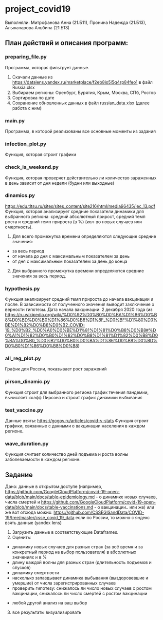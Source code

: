 # project_covid19
Выполняли: Митрофанова Анна (21.Б11), Пронина Надежда (21.Б13), Альжапарова Альбина (21.Б13)

## План действий и описания программ:
### preparing_file.py
Программа, которая фильтрует данные.
1. Скачали данные из https://datalens.yandex.ru/marketplace/f2eb8io5l5q4rp84feo1 в файл Russia.xlsx
2.  Выбираем регионы: Оренбург, Бурятия, Крым, Москва, СПб, Ростов
3.  Сортировка по дате
4.  Сохранение  обновленных данных в файл russian_data.xlsx (далее работа с ним)

### main.py
Программа, в которой реализованы все основные моменты из задания

### infection_plot.py
Функция, которая строит графики

### check_is_weekend.py
Функция, которая проверяет действительно ли количество зараженных в день зависит от дня недели (будни или выходные)

### dinamics.py
https://edu.tltsu.ru/sites/sites_content/site216/html/media96435/lec_13.pdf
Функция, которая анализирует средние показатели динамики для выбранного региона: средний абсолютный прирост, средний темп роста и средний темп прироста (в %) (кол-во новых случаев или смертность).
1. Для всего промежутка времени определяются следующие средние значения:
* за весь период
* от начала до дня с максимальным показателем за день
* от дня с максимальным показателем за день до конца
2. Для выбранного промежутка времени определяются средние значения за весь период.

### hypothesis.py
Функция анализирует средний темп прироста до начала вакцинации и после. В зависимости от полученного значения выводит заключение о верности гипотезы. 
Дата начала вакцинации: 2 декабря 2020 года (из https://ru.wikipedia.org/wiki/%D0%92%D0%B0%D0%BA%D1%86%D0%B8%D0%BD%D0%B0%D1%86%D0%B8%D1%8F_%D0%BF%D1%80%D0%BE%D1%82%D0%B8%D0%B2_COVID-19_%D0%B2_%D0%A0%D0%BE%D1%81%D1%81%D0%B8%D0%B8#%D0%A1%D1%82%D0%B0%D1%82%D0%B8%D1%81%D1%82%D0%B8%D0%BA%D0%B0_%D0%B2%D0%B0%D0%BA%D1%86%D0%B8%D0%BD%D0%B0%D1%86%D0%B8%D0%B8)

### all_reg_plot.py
График для России, показывает рост заражений

### pirson_dinamic.py
Функция строит для выбранного региона график течения пандемии, вычисляет коэфф Пирсона и строит график динамики выбывания

### test_vaccine.py
Данные взяты: https://gogov.ru/articles/covid-v-stats
Функция строит графики, связанные с данными о вакцинации населения в каждом регионе. 

### wave_duration.py
Функция считает количество дней подъема и роста волны заболеваемости в каждом регионе.

###

## Задание
Дано: данные в открытом доступе (например, https://github.com/GoogleCloudPlatform/covid-19-open-data/blob/main/docs/table-epidemiology.md - о динамике новых случаев, числа смертей и https://github.com/GoogleCloudPlatform/covid-19-open-data/blob/main/docs/table-vaccinations.md - о вакцинации.. или же)
или же вот отсюда можно:
https://github.com/CSSEGISandData/COVID-19/tree/master/csse_covid_19_data
если по России, то можно с яндекс взять данные (yandex lens)

1. Загрузить данные в соответствующие Dataframes.
2. Оценить: 
- динамику новых случаев для разных стран (за всё время и за конкретный период на выбор пользователя) в абсолютных значениях и в %
- длину каждой волны для разных стран (длительность подъемов и спусков)
- динамику смертности
- насколько запаздывает динамика выбывания (выздоровевшие и умершие) от числа зарегистрированных случаев
- проверить гипотезу: снижалось ли число новых случаев с ростом вакцинации, снижалось ли число смертей с ростом вакцинации
+ любой другой анализ на ваш выбор
3. все результаты визуализировать
